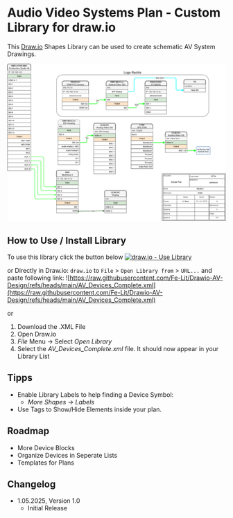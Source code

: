 # Audio Video Systems Plan - Custom Library for draw.io

This [Draw.io](https://www.drawio.com/) Shapes Library can be used to create schematic AV System Drawings.

![Example AV System Diagram](Sample_Drawing.png)


## How to Use / Install Library
To use this library click the button below
[![draw.io - Use Library](https://img.shields.io/static/v1?label=draw.io&message=Use+Library&color=c36f08)](https://app.diagrams.net/?splash=0&clibs=Uhttps%3A%2F%2Fraw.githubusercontent.com%2FFe-Lit%2FDrawio-AV-Design%2Frefs%2Fheads%2Fmain%2FAV_Devices_Complete.xml)

or Directly in Draw.io: 
`draw.io` to `File` > `Open Library from` > `URL...` and paste following link:
![https://raw.githubusercontent.com/Fe-Lit/Drawio-AV-Design/refs/heads/main/AV_Devices_Complete.xml](https://raw.githubusercontent.com/Fe-Lit/Drawio-AV-Design/refs/heads/main/AV_Devices_Complete.xml)

or
1. Download the .XML File
2. Open Draw.io
3. *File* Menu -> Select *Open Library*
4. Select the *AV_Devices_Complete.xml* file. It should now appear in your Library List

## Tipps

- Enable Library Labels to help finding a Device Symbol:
	- *More Shapes -> Labels*
- Use Tags to Show/Hide Elements inside your plan.

## Roadmap

- More Device Blocks
- Organize Devices in Seperate Lists
- Templates for Plans


## Changelog

- 1.05.2025, Version 1.0
	- Initial Release
